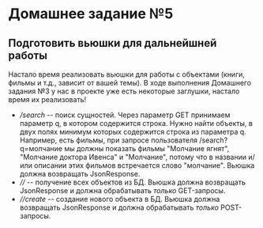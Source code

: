 # Домашнее задание №5

## Подготовить вьюшки для дальнейшней работы
Настало время реализовать вьюшки для работы с объектами (книги, фильмы и т.д., зависит от вашей темы). В ходе выполнения Домашнего задания №3 у нас в проекте уже есть некоторые заглушки, настало время их реализовать!

- */search* -- поиск сущностей. Через параметр GET принимаем параметр q, в котором содержится строка. Нужно найти объекты, в двух полях минимум которых содержится строка из параметра q.
Например, есть фильмы, при запросе пользователя /search?q=молчание мы должны показать фильмы "Молчание ягнят", "Молчание доктора Ивенса" и "Молчание", потому что в названии и/или описании этих фильмов встречается слово "молчание".
Вьюшка должна возвращать JsonResponse.
- */<plural object name>/* -- получение всех объектов из БД.
Вьюшка должна возвращать JsonResponse и должна обрабатывать *только* GET-запросы.
- */<plural object name>/create* -- создание нового объекта в БД.
Вьюшка должна возвращать JsonResponse и должна обрабатывать *только* POST-запросы.